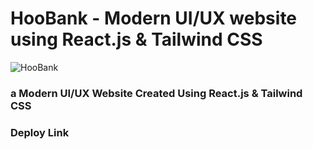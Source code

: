 # HooBank - Modern UI/UX website using React.js & Tailwind CSS
![HooBank](https://i.ibb.co/BK1Hn0x/Screenshot-2022-08-08-at-4-05-48-PM.png)

### a Modern UI/UX Website Created Using React.js & Tailwind CSS

### Deploy Link

